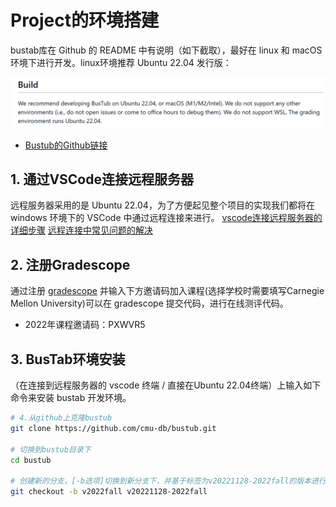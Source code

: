 # Project的环境搭建

bustab库在 Github 的 README 中有说明（如下截取），最好在 linux 和 macOS 环境下进行开发。linux环境推荐 Ubuntu 22.04 发行版：

![](./image.assets/830b02e3-d729-41da-980f-ed24a580c367.png)

- [Bustub的Github链接](https://github.com/cmu-db/bustub)

## 1. 通过VSCode连接远程服务器

远程服务器采用的是 Ubuntu 22.04，为了方便起见整个项目的实现我们都将在 windows 环境下的 VSCode 中通过远程连接来进行。
[vscode连接远程服务器的详细步骤](https://blog.csdn.net/zhaxun/article/details/120568402)
[远程连接中常见问题的解决](https://blog.csdn.net/a1456123a/article/details/129169897)

## 2. 注册Gradescope

通过注册 [gradescope](https://www.gradescope.com/) 并输入下方邀请码加入课程(选择学校时需要填写Carnegie Mellon University)可以在 gradescope 提交代码，进行在线测评代码。
- 2022年课程邀请码：PXWVR5

## 3. BusTab环境安装

（在连接到远程服务器的 vscode 终端 / 直接在Ubuntu 22.04终端）上输入如下命令来安装 bustab 开发环境。

```Bash
# 4.从github上克隆bustub
git clone https://github.com/cmu-db/bustub.git 

# 切换到bustub目录下
cd bustub

# 创建新的分支，[-b选项]切换到新分支下，并基于标签为v20221128-2022fall的版本进行开发（其中branchname是新创建的分支名称，可以自己改变）
git checkout -b v2022fall v20221128-2022fall
```
